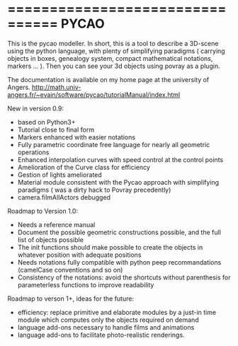 ================================
 PYCAO
===============================

This is the pycao modeller.
In short, this is a tool to
describe a 3D-scene using
the python language, with plenty
of simplifying paradigms
( carrying objects in boxes,
genealogy system, compact mathematical notations,
markers ... ).
Then you can see your 3d objects
using povray as a plugin. 


The documentation  is available
on my home page
at the university of Angers.
http://math.univ-angers.fr/~evain/software/pycao/tutorialManual/index.html


New in version 0.9:

- based on Python3+
- Tutorial close to final form
- Markers enhanced with easier notations
- Fully parametric coordinate free language for nearly all geometric operations
- Enhanced interpolation curves with speed control at the control points
- Amelioration of the Curve class for efficiency
- Gestion of lights ameliorated 
- Material module consistent with the Pycao approach with simplifying paradigms ( was a dirty hack to Povray precedently)
- camera.filmAllActors debugged
  

Roadmap to Version 1.0:

- Needs a reference manual
- Document the possible geometric constructions possible, and the full list of objects possible
- The init functions should make possible to create the objects in whatever position with adequate positions
- Needs notations fully compatible with python peep recommandations (camelCase conventions and so on)
- Consistency of the notations: avoid the shortcuts without parenthesis for parameterless functions to improve readability

Roadmap to verson 1+, ideas for the future:

- efficiency: replace primitive and elaborate modules by a just-in time module which computes only the objects required on demand
- language add-ons necessary to handle films and animations
- language add-ons to facilitate photo-realistic renderings.
